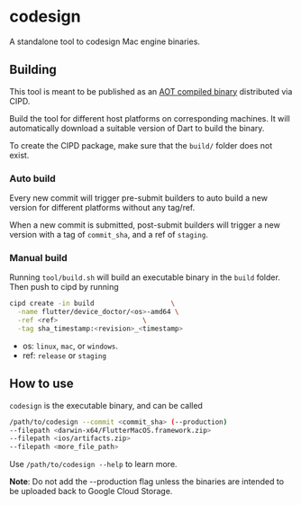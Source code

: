 # codesign

A standalone tool to codesign Mac engine binaries.

## Building

This tool is meant to be published as an
[AOT compiled binary](https://chrome-infra-packages.appspot.com/p/flutter/codesign)
distributed via CIPD.

Build the tool for different host platforms on corresponding machines. It will
automatically download a suitable version of Dart to build the binary.

To create the CIPD package, make sure that the `build/` folder does not exist.

### Auto build

Every new commit will trigger pre-submit builders to auto build a new version
for different platforms without any tag/ref.

When a new commit is submitted, post-submit builders will trigger a new version
with a tag of `commit_sha`, and a ref of `staging`.

### Manual build

Running `tool/build.sh` will build an executable binary in
the `build` folder. Then push to cipd by running

```bash
cipd create -in build                   \
  -name flutter/device_doctor/<os>-amd64 \
  -ref <ref>                     \
  -tag sha_timestamp:<revision>_<timestamp>
```

* os: `linux`, `mac`, or `windows`.
* ref: `release` or `staging`

## How to use

`codesign` is the executable binary, and can be called

```bash
/path/to/codesign --commit <commit_sha> (--production)
--filepath <darwin-x64/FlutterMacOS.framework.zip>
--filepath <ios/artifacts.zip>
--filepath <more_file_path>
```

Use `/path/to/codesign --help` to learn more.

**Note**: Do not add the --production flag unless the binaries are
intended to be uploaded back to Google Cloud Storage.